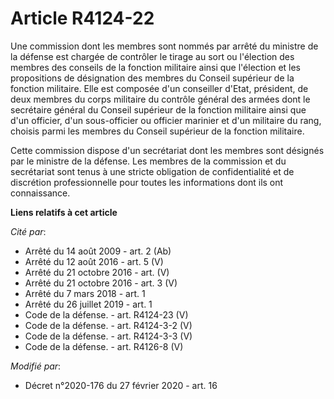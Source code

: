 # Article R4124-22

Une commission dont les membres sont nommés par arrêté du ministre de la défense est chargée de contrôler le tirage au sort
ou l'élection des membres des conseils de la fonction militaire ainsi que l'élection et les propositions de désignation des
membres du Conseil supérieur de la fonction militaire. Elle est composée d'un conseiller d'Etat, président, de deux membres
du corps militaire du contrôle général des armées dont le secrétaire général du Conseil supérieur de la fonction militaire
ainsi que d'un officier, d'un sous-officier ou officier marinier et d'un militaire du rang, choisis parmi les membres du
Conseil supérieur de la fonction militaire.  

Cette commission dispose d'un secrétariat dont les membres sont désignés par le ministre de la défense. Les membres de la
commission et du secrétariat sont tenus à une stricte obligation de confidentialité et de discrétion professionnelle pour
toutes les informations dont ils ont connaissance.

**Liens relatifs à cet article**

_Cité par_:

  - Arrêté du 14 août 2009 - art. 2 (Ab)
  - Arrêté du 12 août 2016 - art. 5 (V)
  - Arrêté du 21 octobre 2016 - art. (V)
  - Arrêté du 21 octobre 2016 - art. 3 (V)
  - Arrêté du 7 mars 2018 - art. 1
  - Arrêté du 26 juillet 2019 - art. 1
  - Code de la défense. - art. R4124-23 (V)
  - Code de la défense. - art. R4124-3-2 (V)
  - Code de la défense. - art. R4124-3-3 (V)
  - Code de la défense. - art. R4126-8 (V)

_Modifié par_:

  - Décret n°2020-176 du 27 février 2020 - art. 16
